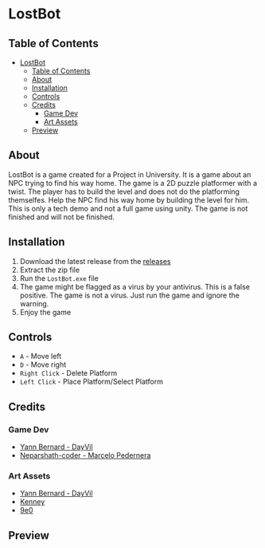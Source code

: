 # LostBot

## Table of Contents

- [LostBot](#lostbot)
  - [Table of Contents](#table-of-contents)
  - [About](#about)
  - [Installation](#installation)
  - [Controls](#controls)
  - [Credits](#credits)
    - [Game Dev](#game-dev)
    - [Art Assets](#art-assets)
  - [Preview](#preview)

## About

LostBot is a game created for a Project in University. It is a game about an NPC trying to find his way home. The game is a 2D puzzle platformer with a twist. The player has to build the level and does not do the platforming themselfes. Help the NPC find his way home by building the level for him. This is only a tech demo and not a full game using unity. The game is not finished and will not be finished. 

## Installation

1. Download the latest release from the [releases](https://github.com/DayVil/lostbot/releases)
2. Extract the zip file
3. Run the `LostBot.exe` file
4. The game might be flagged as a virus by your antivirus. This is a false positive. The game is not a virus. Just run the game and ignore the warning.
5. Enjoy the game

## Controls

- `A` - Move left
- `D` - Move right
- `Right Click` - Delete Platform
- `Left Click` - Place Platform/Select Platform

## Credits

### Game Dev
- [Yann Bernard - DayVil](https://github.com/dayvil)
- [Neparshath-coder - Marcelo Pedernera](https://github.com/Neparshath-coder)

### Art Assets
- [Yann Bernard - DayVil](https://github.com/dayvil)
- [Kenney](https://www.kenney.nl/)
- [9e0](https://9e0.itch.io/cute-legends-cat-heroes)

## Preview